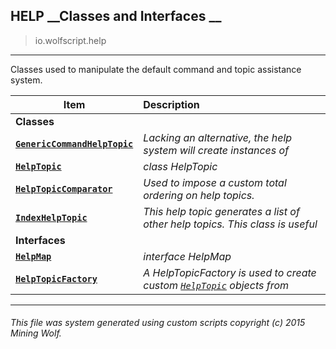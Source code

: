 ## HELP __Classes and Interfaces __

>io.wolfscript.help

---

Classes used to manipulate the default command and topic assistance system.

Item | Description   
--- | :--- 
__Classes__|
__[`GenericCommandHelpTopic`](GenericCommandHelpTopic.md)__ | _Lacking an alternative, the help system will create instances of_ 
__[`HelpTopic`](HelpTopic.md)__ | _class HelpTopic_ 
__[`HelpTopicComparator`](HelpTopicComparator.md)__ | _Used to impose a custom total ordering on help topics._ 
__[`IndexHelpTopic`](IndexHelpTopic.md)__ | _This help topic generates a list of other help topics. This class is useful_ 
__Interfaces__|
__[`HelpMap`](HelpMap.md)__ | _interface HelpMap_ 
__[`HelpTopicFactory`](HelpTopicFactory.md)__ | _A HelpTopicFactory is used to create custom [`HelpTopic`](HelpTopic.md) objects from_ 



---



###### This file was system generated using custom scripts copyright (c) 2015 Mining Wolf.
	

